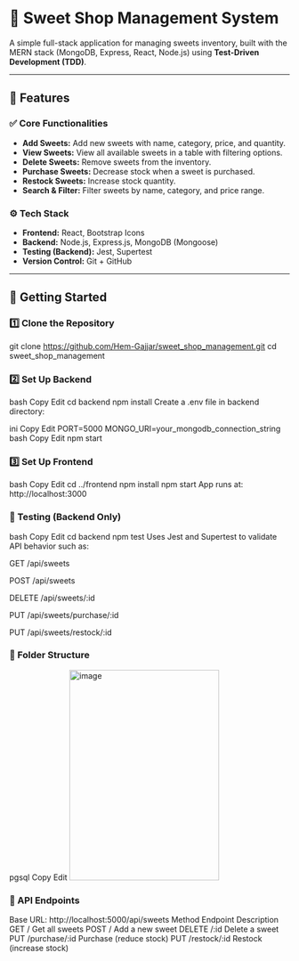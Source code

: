 # 🍬 Sweet Shop Management System

A simple full-stack application for managing sweets inventory, built with the MERN stack (MongoDB, Express, React, Node.js) using **Test-Driven Development (TDD)**.

---

## 📌 Features

### ✅ Core Functionalities
- **Add Sweets:** Add new sweets with name, category, price, and quantity.
- **View Sweets:** View all available sweets in a table with filtering options.
- **Delete Sweets:** Remove sweets from the inventory.
- **Purchase Sweets:** Decrease stock when a sweet is purchased.
- **Restock Sweets:** Increase stock quantity.
- **Search & Filter:** Filter sweets by name, category, and price range.

### ⚙️ Tech Stack
- **Frontend:** React, Bootstrap Icons
- **Backend:** Node.js, Express.js, MongoDB (Mongoose)
- **Testing (Backend):** Jest, Supertest
- **Version Control:** Git + GitHub

---

## 🚀 Getting Started

### 1️⃣ Clone the Repository
git clone https://github.com/Hem-Gajjar/sweet_shop_management.git
cd sweet_shop_management
### 2️⃣ Set Up Backend
bash
Copy
Edit
cd backend
npm install
Create a .env file in backend directory:

ini
Copy
Edit
PORT=5000
MONGO_URI=your_mongodb_connection_string
bash
Copy
Edit
npm start
### 3️⃣ Set Up Frontend
bash
Copy
Edit
cd ../frontend
npm install
npm start
App runs at: http://localhost:3000

### 🧪 Testing (Backend Only)
bash
Copy
Edit
cd backend
npm test
Uses Jest and Supertest to validate API behavior such as:

GET /api/sweets

POST /api/sweets

DELETE /api/sweets/:id

PUT /api/sweets/purchase/:id

PUT /api/sweets/restock/:id

### 📁 Folder Structure
pgsql
Copy
Edit
<img width="269" height="378" alt="image" src="https://github.com/user-attachments/assets/7242d193-dd11-4acc-af60-b9a2ef5dddbe" />

### 📜 API Endpoints
Base URL: http://localhost:5000/api/sweets
Method	Endpoint	Description
GET	/	Get all sweets
POST	/	Add a new sweet
DELETE	/:id	Delete a sweet
PUT	/purchase/:id	Purchase (reduce stock)
PUT	/restock/:id	Restock (increase stock)
